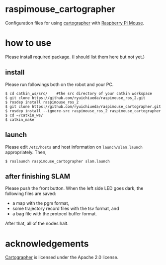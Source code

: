 # raspimouse_cartographer

Configuration files for using [cartographer](http://wiki.ros.org/cartographer) with [Raspberry Pi Mouse](https://products.rt-net.jp/micromouse/en/raspberry-pi-mouse). 

# how to use

Please install required package. (I should list them here but not yet.)

## install

Please run followings both on the robot and your PC.

```
$ cd catkin_ws/src/    #the src directory of your catkin workspace
$ git clone https://github.com/ryuichiueda/raspimouse_ros_2.git
$ rosdep install raspimouse_ros_2
$ git clone https://github.com/ryuichiueda/raspimouse_cartographer.git
$ rosdep install --ignore-src raspimouse_ros_2 raspimouse_cartographer
$ cd ~/catkin_ws/
$ catkin_make
```

## launch

Please edit `/etc/hosts` and host information on `launch/slam.launch` appropriately. Then, 

```
$ roslaunch raspimouse_cartographer slam.launch
```

## after finishing SLAM

Please push the front button. When the left side LED goes dark, the following files are saved:

* a map with the pgm format,
* some trajectory record files with the tsv format, and
* a bag file with the protocol buffer format.

After that, all of the nodes halt.

# acknowledgements

[Cartographer](http://wiki.ros.org/cartographer) is licensed under the Apache 2.0 license. 
